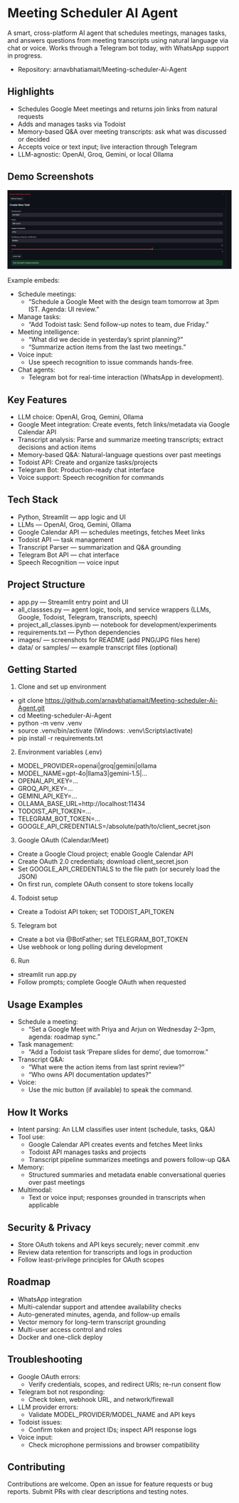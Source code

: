 # Meeting Scheduler AI Agent

A smart, cross-platform AI agent that schedules meetings, manages tasks, and answers questions from meeting transcripts using natural language via chat or voice. Works through a Telegram bot today, with WhatsApp support in progress.

- Repository: arnavbhatiamait/Meeting-scheduler-Ai-Agent

## Highlights

- Schedules Google Meet meetings and returns join links from natural requests
- Adds and manages tasks via Todoist
- Memory-based Q&A over meeting transcripts: ask what was discussed or decided
- Accepts voice or text input; live interaction through Telegram
- LLM-agnostic: OpenAI, Groq, Gemini, or local Ollama

## Demo Screenshots
![img1](https://github.com/arnavbhatiamait/Meeting-scheduler-Ai-Agent/blob/main/WhatsApp%20Image%202025-05-06%20at%2014.57.04_7e67010d.jpg)

Example embeds:

- Schedule meetings:
  - “Schedule a Google Meet with the design team tomorrow at 3pm IST. Agenda: UI review.”
- Manage tasks:
  - “Add Todoist task: Send follow-up notes to team, due Friday.”
- Meeting intelligence:
  - “What did we decide in yesterday’s sprint planning?”
  - “Summarize action items from the last two meetings.”
- Voice input:
  - Use speech recognition to issue commands hands-free.
- Chat agents:
  - Telegram bot for real-time interaction (WhatsApp in development).

## Key Features

- LLM choice: OpenAI, Groq, Gemini, Ollama
- Google Meet integration: Create events, fetch links/metadata via Google Calendar API
- Transcript analysis: Parse and summarize meeting transcripts; extract decisions and action items
- Memory-based Q&A: Natural-language questions over past meetings
- Todoist API: Create and organize tasks/projects
- Telegram Bot: Production-ready chat interface
- Voice support: Speech recognition for commands

## Tech Stack

- Python, Streamlit — app logic and UI
- LLMs — OpenAI, Groq, Gemini, Ollama
- Google Calendar API — schedules meetings, fetches Meet links
- Todoist API — task management
- Transcript Parser — summarization and Q&A grounding
- Telegram Bot API — chat interface
- Speech Recognition — voice input

## Project Structure

- app.py — Streamlit entry point and UI
- all_classses.py — agent logic, tools, and service wrappers (LLMs, Google, Todoist, Telegram, transcripts, speech)
- project_all_classes.ipynb — notebook for development/experiments
- requirements.txt — Python dependencies
- images/ — screenshots for README (add PNG/JPG files here)
- data/ or samples/ — example transcript files (optional)

## Getting Started

1) Clone and set up environment
- git clone https://github.com/arnavbhatiamait/Meeting-scheduler-Ai-Agent.git
- cd Meeting-scheduler-Ai-Agent
- python -m venv .venv
- source .venv/bin/activate  (Windows: .venv\Scripts\activate)
- pip install -r requirements.txt

2) Environment variables (.env)
- MODEL_PROVIDER=openai|groq|gemini|ollama
- MODEL_NAME=gpt-4o|llama3|gemini-1.5|...
- OPENAI_API_KEY=...
- GROQ_API_KEY=...
- GEMINI_API_KEY=...
- OLLAMA_BASE_URL=http://localhost:11434
- TODOIST_API_TOKEN=...
- TELEGRAM_BOT_TOKEN=...
- GOOGLE_API_CREDENTIALS=/absolute/path/to/client_secret.json

3) Google OAuth (Calendar/Meet)
- Create a Google Cloud project; enable Google Calendar API
- Create OAuth 2.0 credentials; download client_secret.json
- Set GOOGLE_API_CREDENTIALS to the file path (or securely load the JSON)
- On first run, complete OAuth consent to store tokens locally

4) Todoist setup
- Create a Todoist API token; set TODOIST_API_TOKEN

5) Telegram bot
- Create a bot via @BotFather; set TELEGRAM_BOT_TOKEN
- Use webhook or long polling during development

6) Run
- streamlit run app.py
- Follow prompts; complete Google OAuth when requested

## Usage Examples

- Schedule a meeting:
  - “Set a Google Meet with Priya and Arjun on Wednesday 2–3pm, agenda: roadmap sync.”
- Task management:
  - “Add a Todoist task ‘Prepare slides for demo’, due tomorrow.”
- Transcript Q&A:
  - “What were the action items from last sprint review?”
  - “Who owns API documentation updates?”
- Voice:
  - Use the mic button (if available) to speak the command.

## How It Works

- Intent parsing: An LLM classifies user intent (schedule, tasks, Q&A)
- Tool use:
  - Google Calendar API creates events and fetches Meet links
  - Todoist API manages tasks and projects
  - Transcript pipeline summarizes meetings and powers follow-up Q&A
- Memory:
  - Structured summaries and metadata enable conversational queries over past meetings
- Multimodal:
  - Text or voice input; responses grounded in transcripts when applicable

## Security & Privacy

- Store OAuth tokens and API keys securely; never commit .env
- Review data retention for transcripts and logs in production
- Follow least-privilege principles for OAuth scopes

## Roadmap

- WhatsApp integration
- Multi-calendar support and attendee availability checks
- Auto-generated minutes, agenda, and follow-up emails
- Vector memory for long-term transcript grounding
- Multi-user access control and roles
- Docker and one-click deploy

## Troubleshooting

- Google OAuth errors:
  - Verify credentials, scopes, and redirect URIs; re-run consent flow
- Telegram bot not responding:
  - Check token, webhook URL, and network/firewall
- LLM provider errors:
  - Validate MODEL_PROVIDER/MODEL_NAME and API keys
- Todoist issues:
  - Confirm token and project IDs; inspect API response logs
- Voice input:
  - Check microphone permissions and browser compatibility

## Contributing

Contributions are welcome. Open an issue for feature requests or bug reports. Submit PRs with clear descriptions and testing notes.

